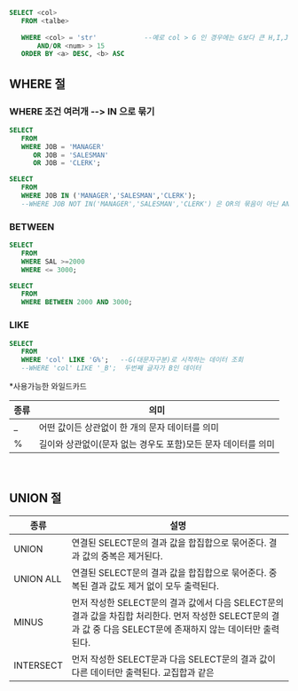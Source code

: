 ```sql
SELECT <col>
   FROM <talbe>
   
   WHERE <col> = 'str'            --예로 col > G 인 경우에는 G보다 큰 H,I,J...Z 로 시작되는 것 걸러진다!  물론 단어비교도 
       AND/OR <num> > 15
   ORDER BY <a> DESC, <b> ASC
```


## WHERE 절
### WHERE 조건 여러개 --> IN 으로 묶기
```sql
SELECT
   FROM
   WHERE JOB = 'MANAGER'
      OR JOB = 'SALESMAN'
      OR JOB = 'CLERK';
```
```SQL
SELECT
   FROM
   WHERE JOB IN ('MANAGER','SALESMAN','CLERK');
   --WHERE JOB NOT IN('MANAGER','SALESMAN','CLERK') 은 OR의 묶음이 아닌 AND의 묶음으로, 모두 아닌 것들 이다.
```


### BETWEEN
```SQL
SELECT 
   FROM
   WHERE SAL >=2000
   WHERE <= 3000;
```
```SQL
SELECT
   FROM
   WHERE BETWEEN 2000 AND 3000;
```


### LIKE
```SQL
SELECT
   FROM
   WHERE 'col' LIKE 'G%';   --G(대문자구분)로 시작하는 데이터 조회
   --WHERE 'col' LIKE '_B';  두번째 글자가 B인 데이터 
```

\*사용가능한 와일드카드


|종류|의미|
|---|----|
|\_|어떤 값이든 상관없이 한 개의 문자 데이터를 의미|
|%|길이와 상관없이(문자 없는 경우도 포함)모든 문자 데이터를 의미|
　
　
　
　
## UNION 절
|종류|설명|
|---|----|
|UNION|연결된 SELECT문의 결과 값을 합집합으로 묶어준다. 결과 값의 중복은 제거된다.|
|UNION ALL|연결된 SELECT문의 결과 값을 합집합으로 묶어준다. 중복된 결과 값도 제거 없이 모두 출력된다.|
|MINUS|먼저 작성한 SELECT문의 결과 값에서 다음 SELECT문의 결과 값을 차집합 처리한다.         먼저 작성한 SELECT문의 결과 값 중 다음 SELECT문에 존재하지 않는 데이터만 출력된다.|
|INTERSECT|먼저 작성한 SELECT문과 다음 SELECT문의 결과 값이 다른 데이터만 출력된다. 교집합과 같은 |
